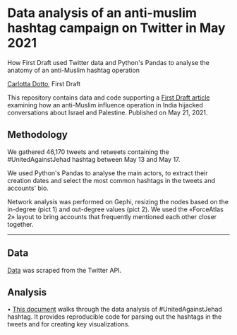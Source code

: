 # Data analysis of an anti-muslim hashtag campaign on Twitter in May 2021

How First Draft used Twitter data and Python's Pandas to analyse the anatomy of an anti-Muslim hashtag operation

[Carlotta Dotto](https://twitter.com/CarlottaDotto), First Draft

This repository contains data and code supporting a [First Draft article](https://firstdraftnews.org/articles/israel-palestine-tweets-and-indian-anti-muslim-network/) examining how an anti-Muslim influence operation in India hijacked conversations about Israel and Palestine. Published on May 21, 2021.

## Methodology

We gathered 46,170 tweets and retweets containing the #UnitedAgainstJehad hashtag between May 13 and May 17. 

We used Python's Pandas to analyse the main actors, to extract their creation dates and select the most common hashtags in the tweets and accounts' bio. 

Network analysis was performed on Gephi, resizing the nodes based on the in-degree (pict 1) and out-degree values (pict 2). We used the «ForceAtlas 2» layout to bring accounts that frequently mentioned each other closer together. 

---

## Data

[Data](https://github.com/dottocarlotta/anti-Muslim-influence-operation/blob/main/UnitedAgainstJehad%20copy.csv) was scraped from the Twitter API.

## Analysis

• [This document](https://github.com/dottocarlotta/anti-Muslim-influence-operation/blob/main/hash_analysis.ipynb) walks through the data analysis of #UnitedAgainstJehad hashtag. It provides reproducible code for parsing out the hashtags in the tweets and for creating key visualizations.

